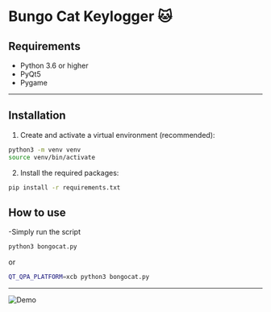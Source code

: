 # Bungo Cat Keylogger 🐱

## Requirements

- Python 3.6 or higher
- PyQt5
- Pygame

---

## Installation

1. Create and activate a virtual environment (recommended):

```bash
python3 -m venv venv
source venv/bin/activate
```

2. Install the required packages:

```bash
pip install -r requirements.txt

```

## How to use

-Simply run the script

```bash
python3 bongocat.py
```

or

```bash
QT_QPA_PLATFORM=xcb python3 bongocat.py
```

---

![Demo](demo.gif)
